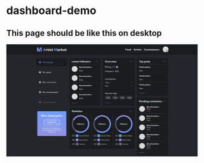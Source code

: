 # dashboard-demo

## This page should be like this on desktop

![Screenshot](/src/screenshot.jpg?raw=true "Page screenshot")
